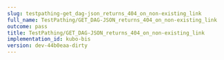 ```yaml
---
slug: testpathing-get_dag-json_returns_404_on_non-existing_link
full_name: TestPathing/GET_DAG-JSON_returns_404_on_non-existing_link
outcome: pass
title: TestPathing/GET_DAG-JSON_returns_404_on_non-existing_link
implementation_id: kubo-bis
version: dev-44b0eaa-dirty
---
```


